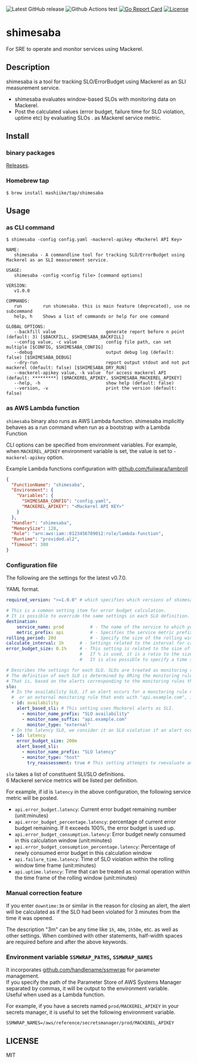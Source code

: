 ![Latest GitHub release](https://img.shields.io/github/release/mashiike/shimesaba.svg)
![Github Actions test](https://github.com/mashiike/shimesaba/workflows/Test/badge.svg?branch=main)
[![Go Report Card](https://goreportcard.com/badge/mashiike/shimesaba)](https://goreportcard.com/report/mashiike/shimesaba) [![License](https://img.shields.io/badge/license-MIT-blue.svg)](https://github.com/mashiike/shimesaba/blob/master/LICENSE)
# shimesaba

For SRE to operate and monitor services using Mackerel.
## Description

shimesaba is a tool for tracking SLO/ErrorBudget using Mackerel as an SLI measurement service.

- shimesaba evaluates window-based SLOs with monitoring data on Mackerel.
- Post the calculated values (error budget, failure time for SLO violation, uptime etc) by evaluating SLOs . as Mackerel service metric.


## Install

### binary packages

[Releases](https://github.com/mashiike/shimesaba/releases).

### Homebrew tap

```console
$ brew install mashiike/tap/shimesaba
```

## Usage

### as CLI command

```console
$ shimesaba -config config.yaml -mackerel-apikey <Mackerel API Key> 
```

```console
NAME:
   shimesaba - A commandline tool for tracking SLO/ErrorBudget using Mackerel as an SLI measurement service.

USAGE:
   shimesaba -config <config file> [command options]

VERSION:
   v1.0.0

COMMANDS:
   run        run shimesaba. this is main feature (deprecated), use no subcommand
   help, h    Shows a list of commands or help for one command

GLOBAL OPTIONS:
   --backfill value                   generate report before n point (default: 3) [$BACKFILL, $SHIMESABA_BACKFILL]
   --config value, -c value           config file path, can set multiple [$CONFIG, $SHIMESABA_CONFIG]
   --debug                            output debug log (default: false) [$SHIMESABA_DEBUG]
   --dry-run                          report output stdout and not put mackerel (default: false) [$SHIMESABA_DRY_RUN]
   --mackerel-apikey value, -k value  for access mackerel API (default: *********) [$MACKEREL_APIKEY, $SHIMESABA_MACKEREL_APIKEY]
   --help, -h                         show help (default: false)
   --version, -v                      print the version (default: false)
```

### as AWS Lambda function

`shimesaba` binary also runs as AWS Lambda function. 
shimesaba implicitly behaves as a run command when run as a bootstrap with a Lambda Function

CLI options can be specified from environment variables. For example, when `MACKEREL_APIKEY` environment variable is set, the value is set to `-mackerel-apikey` option.

Example Lambda functions configuration with [github.com/fujiwara/lambroll](https://github.com/fujiwara/lambroll)

```json
{
  "FunctionName": "shimesaba",
  "Environment": {
    "Variables": {
      "SHIMESABA_CONFIG": "config.yaml",
      "MACKEREL_APIKEY": "<Mackerel API KEY>"
    }
  },
  "Handler": "shimesaba",
  "MemorySize": 128,
  "Role": "arn:aws:iam::0123456789012:role/lambda-function",
  "Runtime": "provided.al2",
  "Timeout": 300
}
```

### Configuration file

The following are the settings for the latest v0.7.0.

YAML format.

```yaml
required_version: ">=1.0.0" # which specifies which versions of shimesaba can be used with your configuration.

# This is a common setting item for error budget calculation.
# It is possible to override the same settings in each SLO definition.
destination:
    service_name: prod          # - The name of the service to which you want to submit the service metric for error budgeting.
    metric_prefix: api          # - Specifies the service metric prefix for error budgeting.
rolling_period: 28d             # - Specify the size of the rolling window to calculate the error budget.
calculate_interval: 1h      # - Settings related to the interval for calculating the error budget.
error_budget_size: 0.1%     # - This setting is related to the size of the error budget.
                            #   If % is used, it is a ratio to the size of the rolling window.
                            #   It is also possible to specify a time such as 1h or 40m.

# Describes the settings for each SLO. SLOs are treated as monitoring rules.
# The definition of each SLO is determined by ORing the monitoring rules that match the conditions specified in `objectives`.
# That is, based on the alerts corresponding to the monitoring rules that match the conditions, the existence of any of the alerts will be judged as SLO violation.
slo:
  # In the availability SLO, if an alert occurs for a monitoring rule name that starts with "SLO availability" 
  #  or an external monitoring rule that ends with "api.example.com", it is considered an SLO violation. 
  - id: availability
    alert_based_sli: # This setting uses Mackerel alerts as SLI.
      - monitor_name_prefix: "SLO availability"
      - monitor_name_suffix: "api.example.com"
        monitor_type: "external" 
  # In the latency SLO, we consider it an SLO violation if an alert occurs for a host metric monitoring rule with a name starting with "SLO availability".
  - id: latency
    error_budget_size: 200m
    alert_based_sli:
      - monitor_name_prefix: "SLO latency"
      - monitor_type: "host"
        try_reassessment: true # This setting attempts to reevaluate an alert using the actual metric only if the type of monitor from which the alert originated is service or host.
```

`slo` takes a list of constituent SLI/SLO definitions.  
6 Mackerel service metrics will be listed per definition. 

For example, if id is `latency` in the above configuration, the following service metric will be posted.
- `api.error_budget.latency`: Current error budget remaining number (unit:minutes)
- `api.error_budget_percentage.latency`: percentage of current error budget remaining. If it exceeds 100%, the error budget is used up.
- `api.error_budget_consumption.latency`: Error budget newly consumed in this calculation window (unit:minutes)
- `api.error_budget_consumption_percentage.latency`: Percentage of newly consumed error budget in this calculation window 
- `api.failure_time.latency`: Time of SLO violation within the rolling window time frame (unit:minutes)
- `api.uptime.latency`: Time that can be treated as normal operation within the time frame of the rolling window (unit:minutes)  

### Manual correction feature

If you enter `downtime:3m` or similar in the reason for closing an alert, the alert will be calculated as if the SLO had been violated for 3 minutes from the time it was opened.

The description "3m" can be any time like `1h`, `40m`, `1h50m`, etc. as well as other settings.
When combined with other statements, half-width spaces are required before and after the above keywords.

### Environment variable `SSMWRAP_PATHS`, `SSMWRAP_NAMES`

It incorporates [github.com/handlename/ssmwrap](https://github.com/handlename/ssmwrap) for parameter management.  
If you specify the path of the Parameter Store of AWS Systems Manager separated by commas, it will be output to the environment variable.  
Useful when used as a Lambda function. 

For example, if you have a secrets named `prod/MACKEREL_APIKEY` in your secrets manager, it is useful to set the following environment variable.

`SSMWRAP_NAMES=/aws/reference/secretsmanager/prod/MACKEREL_APIKEY`

## LICENSE

MIT
